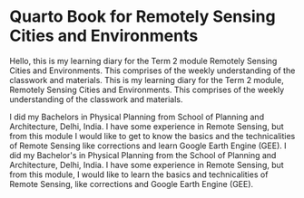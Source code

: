 # Quarto Book for Remotely Sensing Cities and Environments
Hello, this is my learning diary for the Term 2 module Remotely Sensing Cities and Environments. This comprises of the weekly understanding of the classwork and materials.
This is my learning diary for the Term 2 module, Remotely Sensing Cities and Environments. This comprises of the weekly understanding of the classwork and materials.
 
I did my Bachelors in Physical Planning from School of Planning and Architecture, Delhi, India. I have some experience in Remote Sensing, but from this module I would like to get to know the basics and the technicalities of Remote Sensing like corrections and learn Google Earth Engine (GEE).
I did my Bachelor's in Physical Planning from the School of Planning and Architecture, Delhi, India. I have some experience in Remote Sensing, but from this module, I would like to learn the basics and technicalities of Remote Sensing, like corrections and Google Earth Engine (GEE).
